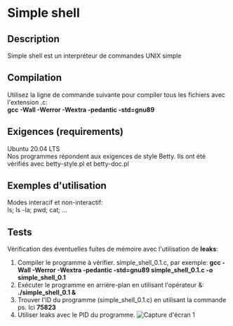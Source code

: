 # Simple shell

## Description
Simple shell est un interpréteur de commandes UNIX simple
## Compilation
Utilisez la ligne de commande suivante pour compiler tous les fichiers avec l'extension .c:<br>
**gcc -Wall -Werror -Wextra -pedantic -std=gnu89**
## Exigences (requirements)
Ubuntu 20.04 LTS<br>
Nos programmes répondent aux exigences de style Betty. Ils ont été vérifiés avec betty-style.pl et betty-doc.pl
## Exemples d'utilisation
Modes interacif et non-interactif:<br>
ls; ls -la; pwd; cat; ...
## Tests
Vérification des éventuelles fuites de mémoire avec l'utilisation de **leaks**:
1. Compiler le programme à vérifier. simple_shell_0.1.c, par exemple:
**gcc -Wall -Werror -Wextra -pedantic -std=gnu89 simple_shell_0.1.c -o simple_shell_0.1**
3. Exécuter le programme en arrière-plan en utilisant l'opérateur &:
**./simple_shell_0.1 &**
4. Trouver l'ID du programme (simple_shell_0.1.c) en utilisant la commande ps. Ici **75823**
5. Utiliser leaks avec le PID du programme.
![Capture d'écran 1](images/Leaks_simple_shell_0.1.png)
